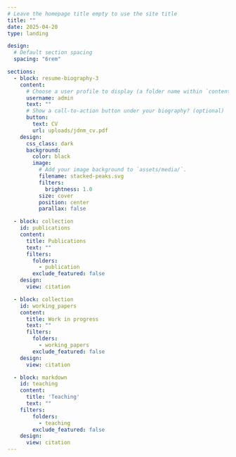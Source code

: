 ```yaml
---
# Leave the homepage title empty to use the site title
title: ""
date: 2025-04-20
type: landing

design:
  # Default section spacing
  spacing: "6rem"

sections:
  - block: resume-biography-3
    content:
      # Choose a user profile to display (a folder name within `content/authors/`)
      username: admin
      text: ""
      # Show a call-to-action button under your biography? (optional)
      button:
        text: CV
        url: uploads/jdnm_cv.pdf
    design:
      css_class: dark
      background:
        color: black
        image:
          # Add your image background to `assets/media/`.
          filename: stacked-peaks.svg
          filters:
            brightness: 1.0
          size: cover
          position: center
          parallax: false

  - block: collection
    id: publications
    content:
      title: Publications
      text: ""
      filters:
        folders:
          - publication
        exclude_featured: false
    design:
      view: citation

  - block: collection
    id: working_papers
    content:
      title: Work in progress
      text: ""
      filters:
        folders:
          - working_papers
        exclude_featured: false
    design:
      view: citation

  - block: markdown
    id: teaching
    content:
      title: 'Teaching'
      text: ""
    filters:
        folders:
          - teaching
        exclude_featured: false
    design:
      view: citation
---
```


